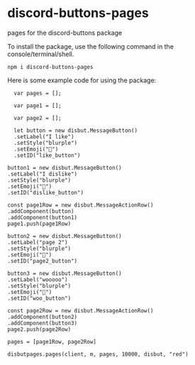 # discord-buttons-pages
pages for the discord-buttons package

To install the package, use the following command in the console/terminal/shell.

`npm i discord-buttons-pages`

Here is some example code for using the package:

      var pages = [];
      
      var page1 = [];
      
      var page2 = [];
      
      let button = new disbut.MessageButton()
      .setLabel("I like")
      .setStyle("blurple")
      .setEmoji("🍕")
      .setID("like_button")
    
    button1 = new disbut.MessageButton()
    .setLabel("I dislike")
    .setStyle("blurple")
    .setEmoji("🍕")
    .setID("dislike_button")
    
    const page1Row = new disbut.MessageActionRow()
    .addComponent(button)
    .addComponent(button1)
    page1.push(page1Row)
    
    button2 = new disbut.MessageButton()
    .setLabel("page 2")
    .setStyle("blurple")
    .setEmoji("🍕")
    .setID("page2_button")
    
    button3 = new disbut.MessageButton()
    .setLabel("wooooo")
    .setStyle("blurple")
    .setEmoji("🍕")
    .setID("woo_button")
    
    const page2Row = new disbut.MessageActionRow()
    .addComponent(button2)
    .addComponent(button3)
    page2.push(page2Row)
    
    pages = [page1Row, page2Row]
    
    disbutpages.pages(client, m, pages, 10000, disbut, "red")
